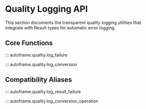 # Quality Logging API

This section documents the transparent quality logging utilities that integrate with Result types for automatic error logging.

## Core Functions

::: autoframe.quality.log_failure

::: autoframe.quality.log_conversion

## Compatibility Aliases

::: autoframe.quality.log_result_failure

::: autoframe.quality.log_conversion_operation